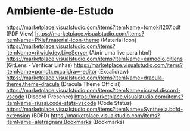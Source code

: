 # Ambiente-de-Estudo


https://marketplace.visualstudio.com/items?itemName=tomoki1207.pdf (PDF View)
https://marketplace.visualstudio.com/items?itemName=PKief.material-icon-theme (Material Icon)
https://marketplace.visualstudio.com/items?itemName=ritwickdey.LiveServer (Abrir uma live para html)
https://marketplace.visualstudio.com/items?itemName=eamodio.gitlens (GitLens - Verificar Linhas)
https://marketplace.visualstudio.com/items?itemName=pomdtr.excalidraw-editor (Excalidraw)
https://marketplace.visualstudio.com/items?itemName=dracula-theme.theme-dracula (Dracula Theme Official)
https://marketplace.visualstudio.com/items?itemName=icrawl.discord-vscode (Discord Presence)
https://marketplace.visualstudio.com/items?itemName=riussi.code-stats-vscode (Code Status)
https://marketplace.visualstudio.com/items?itemName=Synthexia.bdfd-extension (BDFD)
https://marketplace.visualstudio.com/items?itemName=alefragnani.Bookmarks (Bookmarks)
